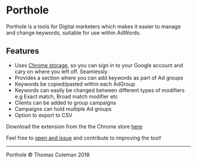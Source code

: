 # Porthole

Porthole is a tools for Digital marketers which makes it easier to manage and change keywords, suitable for use within AdWords.

## Features

- Uses [Chrome storage](https://developer.chrome.com/apps/storage), so you can sign in to your Google account and cary on where you left off. Seamlessly.
- Provides a section where you can add keywords as part of Ad groups
- Keywords be copied/pasted within each AdGroup
- Keywords can easily be changed between different types of modifiers e.g Exact match, Broad match modifier etc
- Clients can be added to group campaigns
- Campaigns can hold multiple Ad groups
- Option to export to CSV

Download the extension from the the Chrome store [here](https://chrome.google.com/webstore/detail/porthole/pdahngoighagemojnmeefclahlanlfhe)

Feel free to [open and issue](https://github.com/ilikeprograms/porthole/issues) and contribute to improving the tool!

---

Porthole &copy; Thomas Coleman 2018

